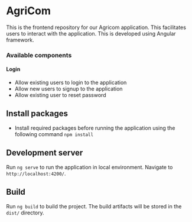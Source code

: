 # AgriCom

This is the frontend repository for our Agricom application. This facilitates users to interact with the application. This is developed using Angular framework.

### Available components
#### Login
- Allow existing users to login to the application
- Allow new users to signup to the application
- Allow existing user to reset password

## Install packages
- Install required packages before running the application using the following command
  `npm install` 

## Development server

Run `ng serve` to run the application in local environment. Navigate to `http://localhost:4200/`.

## Build

Run `ng build` to build the project. The build artifacts will be stored in the `dist/` directory.
